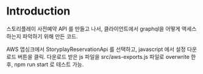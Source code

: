# Introduction

스토리플레이 사전예약 API 를 만들고 나서, 클라이언트에서 graphql을 어떻게 액세스하는지 파악하기 위해 만든 코드.

AWS 앱싱크에서 StoryplayReservationApi 를 선택하고, javascript 에서 설정 다운로드 버튼을 클릭.
다운로드 받은 js 파일을 src/aws-exports.js 파일로 overwrite 한 후, npm run start 로 테스트 가능.



